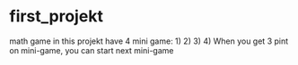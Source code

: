 # first_projekt
math game
in this projekt have 4 mini game:
1)
2)
3)
4)
When you get 3 pint on mini-game, you can start next mini-game